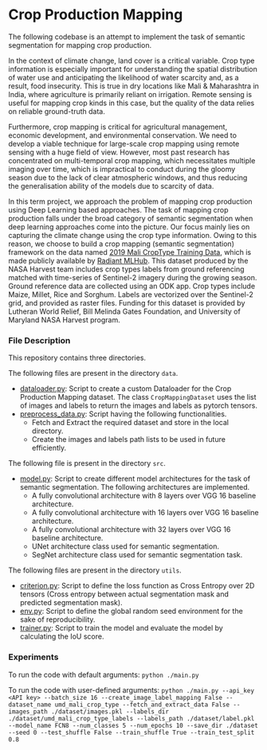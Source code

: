 # Crop Production Mapping

The following codebase is an attempt to implement the task of semantic segmentation for mapping crop production. 

In the context of climate change, land cover is a critical variable. Crop type information is especially important for understanding the spatial distribution of water use and anticipating the likelihood of water scarcity and, as a result, food insecurity. This is true in dry locations like Mali & Maharashtra in India, where agriculture is primarily reliant on irrigation. Remote sensing is useful for mapping crop kinds in this case, but the quality of the data relies on reliable ground-truth data.

Furthermore, crop mapping is critical for agricultural management, economic development, and environmental conservation. We need to develop a viable technique for large-scale crop mapping using remote sensing with a huge field of view. However, most past research has concentrated on multi-temporal crop mapping, which necessitates multiple imaging over time, which is impractical to conduct during the gloomy season due to the lack of clear atmospheric windows, and thus reducing the generalisation ability of the models due to scarcity of data.

In this term project, we approach the problem of mapping crop production using Deep Learning based approaches. The task of mapping crop production falls under the
broad category of semantic segmentation when deep learning approaches come into the picture. Our focus mainly lies on capturing the climate change using the crop type information. Owing to this reason, we choose to build a crop mapping (semantic segmentation) framework on the data named [2019 Mali CropType Training Data](https://mlhub.earth/data/umd_mali_crop_type), which is made publicly available by  [Radiant MLHub](https://mlhub.earth/). This dataset produced by the NASA Harvest team includes crop types labels from ground referencing matched with time-series of Sentinel-2 imagery during the growing season. Ground reference data are collected using an ODK app. Crop types include Maize, Millet, Rice and Sorghum. Labels are vectorized over the Sentinel-2 grid, and provided as raster files. Funding for this dataset is provided by Lutheran World Relief, Bill Melinda Gates Foundation, and University of Maryland NASA Harvest program.

### File Description

This repository contains three directories.

The following files are present in the directory ```data```.
- [dataloader.py](./data/dataloader.py): Script to create a custom Dataloader for the Crop Production Mapping dataset. The class ```CropMappingDataset``` uses the list of images and labels to return the images and labels as pytorch tensors.
- [preprocess_data.py](./data/preprocess_data.py): Script having the following functionalities.
  - Fetch and Extract the required dataset and store in the local directory.
  - Create the images and labels path lists to be used in future efficiently.

The following file is present in the directory ```src```.
- [model.py](./src/model.py): Script to create different model architectures for the task of semantic segmentation. The following architectures are implemented.
  - A fully convolutional architecture with 8 layers over VGG 16 baseline architecture.
  - A fully convolutional architecture with 16 layers over VGG 16 baseline architecture.
  - A fully convolutional architecture with 32 layers over VGG 16 baseline architecture.
  - UNet architecture class used for semantic segmentation.
  - SegNet architecture class used for semantic segmentation task.

The following files are present in the directory ```utils```.
- [criterion.py](./utils/criterion.py): Script to define the loss function as Cross Entropy over 2D tensors (Cross entropy between actual segmentation mask and predicted segmentation mask).
- [env.py](./utils/env.py): Script to define the global random seed environment for the sake of reproducibility.
- [trainer.py](./utils/trainer.py): Script to train the model and evaluate the model by calculating the IoU score. 

### Experiments

To run the code with default arguments: ```python ./main.py``` 

To run the code with user-defined arguments: ```python ./main.py --api_key <API key> --batch_size 16 --create_image_label_mapping False --dataset_name umd_mali_crop_type --fetch_and_extract_data False --images_path ./dataset/images.pkl --labels_dir ./dataset/umd_mali_crop_type_labels --labels_path ./dataset/label.pkl --model_name FCN8 --num_classes 5 --num_epochs 10 --save_dir ./dataset --seed 0 --test_shuffle False --train_shuffle True --train_test_split 0.8```
